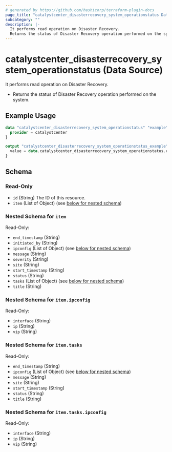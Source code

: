 ```yaml
---
# generated by https://github.com/hashicorp/terraform-plugin-docs
page_title: "catalystcenter_disasterrecovery_system_operationstatus Data Source - terraform-provider-catalystcenter"
subcategory: ""
description: |-
  It performs read operation on Disaster Recovery.
  Returns the status of Disaster Recovery operation performed on the system.
---
```


# catalystcenter_disasterrecovery_system_operationstatus (Data Source)

It performs read operation on Disaster Recovery.

- Returns the status of Disaster Recovery operation performed on the system.

## Example Usage

```terraform
data "catalystcenter_disasterrecovery_system_operationstatus" "example" {
  provider = catalystcenter
}

output "catalystcenter_disasterrecovery_system_operationstatus_example" {
  value = data.catalystcenter_disasterrecovery_system_operationstatus.example.item
}
```

<!-- schema generated by tfplugindocs -->
## Schema

### Read-Only

- `id` (String) The ID of this resource.
- `item` (List of Object) (see [below for nested schema](#nestedatt--item))

<a id="nestedatt--item"></a>
### Nested Schema for `item`

Read-Only:

- `end_timestamp` (String)
- `initiated_by` (String)
- `ipconfig` (List of Object) (see [below for nested schema](#nestedobjatt--item--ipconfig))
- `message` (String)
- `severity` (String)
- `site` (String)
- `start_timestamp` (String)
- `status` (String)
- `tasks` (List of Object) (see [below for nested schema](#nestedobjatt--item--tasks))
- `title` (String)

<a id="nestedobjatt--item--ipconfig"></a>
### Nested Schema for `item.ipconfig`

Read-Only:

- `interface` (String)
- `ip` (String)
- `vip` (String)


<a id="nestedobjatt--item--tasks"></a>
### Nested Schema for `item.tasks`

Read-Only:

- `end_timestamp` (String)
- `ipconfig` (List of Object) (see [below for nested schema](#nestedobjatt--item--tasks--ipconfig))
- `message` (String)
- `site` (String)
- `start_timestamp` (String)
- `status` (String)
- `title` (String)

<a id="nestedobjatt--item--tasks--ipconfig"></a>
### Nested Schema for `item.tasks.ipconfig`

Read-Only:

- `interface` (String)
- `ip` (String)
- `vip` (String)
